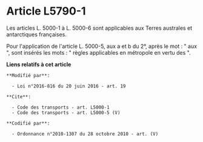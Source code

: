 # Article L5790-1

Les articles L. 5000-1 à L. 5000-6 sont applicables aux Terres australes et antarctiques françaises. 

Pour l'application de l'article L. 5000-5, aux a et b du 2°, après le mot : " aux ", sont insérés les mots : " règles
applicables en métropole en vertu des ".

**Liens relatifs à cet article**

	**Modifié par**:

	  - Loi n°2016-816 du 20 juin 2016 - art. 19

	**Cite**:

	  - Code des transports - art. L5000-1
	  - Code des transports - art. L5000-5 (V)

	**Codifié par**:

	  - Ordonnance n°2010-1307 du 28 octobre 2010 - art. (V)
